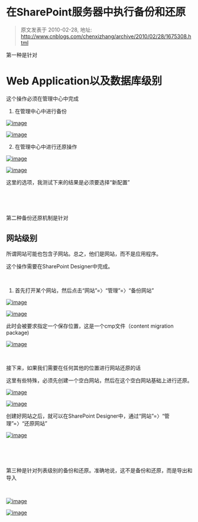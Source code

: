 # 在SharePoint服务器中执行备份和还原 
> 原文发表于 2010-02-28, 地址: http://www.cnblogs.com/chenxizhang/archive/2010/02/28/1675308.html 


第一种是针对

 Web Application以及数据库级别
======================

 这个操作必须在管理中心中完成

 1. 在管理中心中进行备份

 [![image](./images/1675308-image_thumb.png "image")](http://images.cnblogs.com/cnblogs_com/chenxizhang/WindowsLiveWriter/SharePoint_C312/image_2.png) 

 [![image](./images/1675308-image_thumb_6.png "image")](http://images.cnblogs.com/cnblogs_com/chenxizhang/WindowsLiveWriter/SharePoint_C312/image_14.png) 

 2. 在管理中心中进行还原操作

 [![image](./images/1675308-image6_thumb.png "image")](http://images.cnblogs.com/cnblogs_com/chenxizhang/WindowsLiveWriter/SharePoint_C312/image6.png) 

  [![image](./images/1675308-image10_thumb.png "image")](http://images.cnblogs.com/cnblogs_com/chenxizhang/WindowsLiveWriter/SharePoint_C312/image10.png) 

 这里的选项，我测试下来的结果是必须要选择“新配置”

  

  

 第二种备份还原机制是针对

 网站级别
----

 所谓网站可能也包含子网站。总之，他们是网站，而不是应用程序。

 这个操作需要在SharePoint Designer中完成。

  

 1. 首先打开某个网站，然后点击“网站”=〉“管理”=〉“备份网站”

 [![image](./images/1675308-image_thumb_3.png "image")](http://images.cnblogs.com/cnblogs_com/chenxizhang/WindowsLiveWriter/SharePoint_C312/image_8.png) 

 [![image](./images/1675308-image_thumb_4.png "image")](http://images.cnblogs.com/cnblogs_com/chenxizhang/WindowsLiveWriter/SharePoint_C312/image_10.png) 

 此时会被要求指定一个保存位置，这是一个cmp文件（content migration package)

 [![image](./images/1675308-image_thumb_5.png "image")](http://images.cnblogs.com/cnblogs_com/chenxizhang/WindowsLiveWriter/SharePoint_C312/image_12.png) 

  

 接下来，如果我们需要在任何其他的位置进行网站还原的话

   这里有些特殊，必须先创建一个空白网站，然后在这个空白网站基础上进行还原。

 [![image](./images/1675308-image_thumb_7.png "image")](http://images.cnblogs.com/cnblogs_com/chenxizhang/WindowsLiveWriter/SharePoint_C312/image_16.png) 

 [![image](./images/1675308-image_thumb_8.png "image")](http://images.cnblogs.com/cnblogs_com/chenxizhang/WindowsLiveWriter/SharePoint_C312/image_18.png) 

 创建好网站之后，就可以在SharePoint Designer中，通过“网站”=〉“管理”=〉“还原网站”

 [![image](./images/1675308-image_thumb_9.png "image")](http://images.cnblogs.com/cnblogs_com/chenxizhang/WindowsLiveWriter/SharePoint_C312/image_20.png) 

  

  

 第三种是针对列表级别的备份和还原。准确地说，这不是备份和还原，而是导出和导入

  

 [![image](./images/1675308-image_thumb_10.png "image")](http://images.cnblogs.com/cnblogs_com/chenxizhang/WindowsLiveWriter/SharePoint_C312/image_22.png) 

 [![image](./images/1675308-image_thumb_11.png "image")](http://images.cnblogs.com/cnblogs_com/chenxizhang/WindowsLiveWriter/SharePoint_C312/image_24.png)

